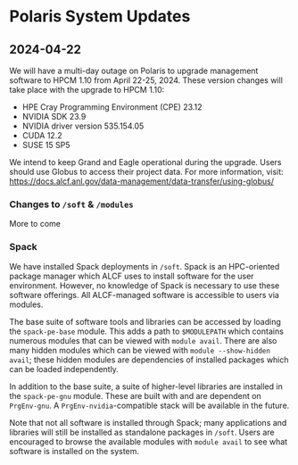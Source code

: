 # Polaris System Updates

## 2024-04-22

We will have a multi-day outage on Polaris to upgrade management software to HPCM 1.10 from April 22-25, 2024.
These version changes will take place with the upgrade to HPCM 1.10:

- HPE Cray Programming Environment (CPE) 23.12
- NVIDIA SDK 23.9
- NVIDIA driver version 535.154.05
- CUDA 12.2
- SUSE 15 SP5

We intend to keep Grand and Eagle operational during the upgrade. 
Users should use Globus to access their project data. 
For more information, visit: https://docs.alcf.anl.gov/data-management/data-transfer/using-globus/


### Changes to ```/soft``` & ```/modules```

More to come

### Spack

We have installed Spack deployments in `/soft`. Spack is an HPC-oriented package
manager which ALCF uses to install software for the user environment. However,
no knowledge of Spack is necessary to use these software offerings. All
ALCF-managed software is accessible to users via modules.

The base suite of software tools and libraries can be accessed by loading the
`spack-pe-base` module. This adds a path to `$MODULEPATH` which contains
numerous modules that can be viewed with `module avail`. There are also
many hidden modules which can be viewed with `module --show-hidden avail`; these
hidden modules are dependencies of installed packages which can be loaded
independently.

In addition to the base suite, a suite of higher-level libraries are installed
in the `spack-pe-gnu` module. These are built with and are dependent on
`PrgEnv-gnu`. A `PrgEnv-nvidia`-compatible stack will be available in the
future.

Note that not all software is installed through Spack; many applications and
libraries will still be installed as standalone packages in `/soft`. Users are
encouraged to browse the available modules with `module avail` to see what
software is installed on the system.

